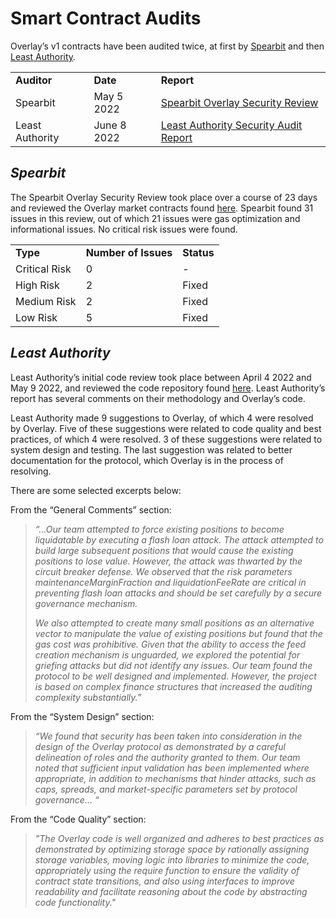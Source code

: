 # Smart Contract Audits

Overlay’s v1 contracts have been audited twice, at first by [Spearbit](https://spearbit.com/) and then [Least Authority](https://leastauthority.com/).

<table>
  <tr>
   <td><strong>Auditor</strong>
   </td>
   <td><strong>Date</strong>
   </td>
   <td><strong>Report</strong>
   </td>
  </tr>
  <tr>
   <td>Spearbit
   </td>
   <td>May 5 2022
   </td>
   <td><a href="https://github.com/spearbit/portfolio/blob/master/pdfs/Overlay-Spearbit-Security-Review.pdf">Spearbit Overlay Security Review</a>
   </td>
  </tr>
  <tr>
   <td>Least Authority
   </td>
   <td>June 8 2022
   </td>
   <td><a href="https://github.com/overlay-market/v1-core/blob/main/audits/leastauthority/audit.pdf">Least Authority Security Audit Report</a>
   </td>
  </tr>
</table>

## _Spearbit_

The Spearbit Overlay Security Review took place over a course of 23 days and reviewed the Overlay market contracts found [here](https://github.com/overlay-market/). Spearbit found 31 issues in this review, out of which 21 issues were gas optimization and informational issues. No critical risk issues were found.

<table>
  <tr>
   <td><strong>Type</strong>
   </td>
   <td><strong>Number of Issues</strong>
   </td>
   <td><strong>Status</strong>
   </td>
  </tr>
  <tr>
   <td>Critical Risk
   </td>
   <td>0
   </td>
   <td>-
   </td>
  </tr>
  <tr>
   <td>High Risk
   </td>
   <td>2
   </td>
   <td>Fixed
   </td>
  </tr>
  <tr>
   <td>Medium Risk
   </td>
   <td>2
   </td>
   <td>Fixed
   </td>
  </tr>
  <tr>
   <td>Low Risk
   </td>
   <td>5
   </td>
   <td>Fixed
   </td>
  </tr>
</table>

## _Least Authority_

Least Authority’s initial code review took place between April 4 2022 and May 9 2022, and reviewed the code repository found [here](https://github.com/overlay-market/v1-core). Least Authority’s report has several comments on their methodology and Overlay’s code.

Least Authority made 9 suggestions to Overlay, of which 4 were resolved by Overlay. Five of these suggestions were related to code quality and best practices, of which 4 were resolved. 3 of these suggestions were related to system design and testing. The last suggestion was related to better documentation for the protocol, which Overlay is in the process of resolving.

There are some selected excerpts below:

From the “General Comments” section:

>_“…Our team attempted to force existing positions to become liquidatable by executing a flash loan attack. The attack attempted to build large subsequent positions that would cause the existing positions to lose value. However, the attack was thwarted by the circuit breaker defense. We observed that the risk parameters maintenanceMarginFraction and liquidationFeeRate are critical in preventing flash loan attacks and should be set carefully by a secure governance mechanism._
>
>_We also attempted to create many small positions as an alternative vector to manipulate the value of existing positions but found that the gas cost was prohibitive. Given that the ability to access the feed creation mechanism is unguarded, we explored the potential for griefing attacks but did not identify any issues. Our team found the protocol to be well designed and implemented. However, the project is based on complex finance structures that increased the auditing complexity substantially.”_

From the “System Design” section:

>_“We found that security has been taken into consideration in the design of the Overlay protocol as demonstrated by a careful delineation of roles and the authority granted to them. Our team noted that sufficient input validation has been implemented where appropriate, in addition to mechanisms that hinder attacks, such as caps, spreads, and market-specific parameters set by protocol governance… “_

From the “Code Quality” section:

>_"The Overlay code is well organized and adheres to best practices as demonstrated by optimizing storage space by rationally assigning storage variables, moving logic into libraries to minimize the code, appropriately using the require function to ensure the validity of contract state transitions, and also using interfaces to improve readability and facilitate reasoning about the code by abstracting code functionality."_
